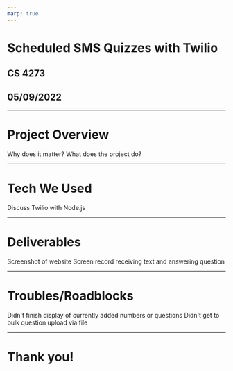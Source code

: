 ```yaml
---
marp: true
---
```


# Scheduled SMS Quizzes with Twilio
## CS 4273 
## 05/09/2022

---
# Project Overview
Why does it matter?
What does the project do?

---
# Tech We Used
Discuss Twilio with Node.js

---
# Deliverables
Screenshot of website
Screen record receiving text and answering question

---
# Troubles/Roadblocks
Didn't finish display of currently added numbers or questions 
Didn't get to bulk question upload via file

---
# Thank you!
